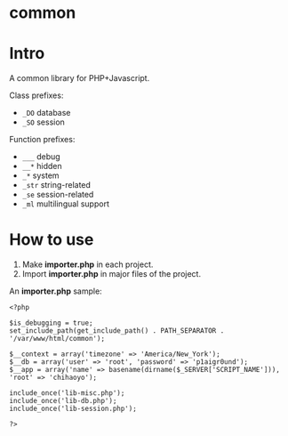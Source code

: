 common
======

# Intro

A common library for PHP+Javascript.

Class prefixes:
- `_DO` database
- `_SO` session

Function prefixes:
- `___`		debug
- `__*`		hidden
- `_*`		system
- `_str`	string-related
- `_se`		session-related
- `_ml`		multilingual support

# How to use

1. Make __importer.php__ in each project.
2. Import __importer.php__ in major files of the project.

An __importer.php__ sample:

	<?php

	$is_debugging = true;
	set_include_path(get_include_path() . PATH_SEPARATOR . '/var/www/html/common');

	$__context = array('timezone' => 'America/New_York');
	$__db = array('user' => 'root', 'password' => 'p1aigr0und');
	$__app = array('name' => basename(dirname($_SERVER['SCRIPT_NAME'])), 'root' => 'chihaoyo');

	include_once('lib-misc.php');
	include_once('lib-db.php');
	include_once('lib-session.php');

	?>